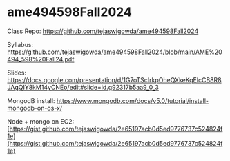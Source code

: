 # ame494598Fall2024

Class Repo: https://github.com/tejaswigowda/ame494598Fall2024

Syllabus: https://github.com/tejaswigowda/ame494598Fall2024/blob/main/AME%20494_598%20Fall24.pdf

Slides: https://docs.google.com/presentation/d/1G7oTScIrkpOheQXkeKqElcCB8R8JAgQIY8kM14yCNEo/edit#slide=id.g92317b5aa9_0_3



MongodB install: https://www.mongodb.com/docs/v5.0/tutorial/install-mongodb-on-os-x/

Node + mongo on EC2: [https://gist.github.com/tejaswigowda/2e65197acb0d5ed9776737c524824f1e](https://gist.github.com/tejaswigowda/2e65197acb0d5ed9776737c524824f1e)
